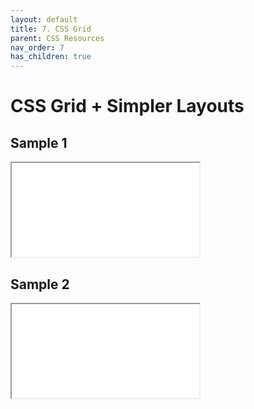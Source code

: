 ```yaml
---
layout: default
title: 7. CSS Grid
parent: CSS Resources
nav_order: 7
has_children: true
---
```


# CSS Grid + Simpler Layouts

## Sample 1
<iframe src="//codepen.io/vanwars/embed/NJJJVM/?theme-id=18654&default-tab=result" allowfullscreen="true" class="codepen-frame"></iframe>

## Sample 2
<iframe src="//codepen.io/vanwars/embed/rRRbWN/?theme-id=18654&default-tab=result" allowfullscreen="true" class="codepen-frame"></iframe>
